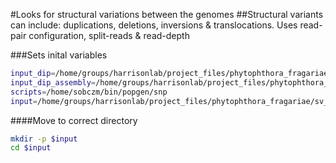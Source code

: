 #Looks for structural variations between the genomes
##Structural variants can include: duplications, deletions, inversions & translocations. Uses read-pair configuration, split-reads & read-depth

###Sets inital variables

```bash
input_dip=/home/groups/harrisonlab/project_files/phytophthora_fragariae/qc_dna/paired/P.fragariae
input_dip_assembly=/home/groups/harrisonlab/project_files/phytophthora_fragariae/summary_stats/95m_contigs_unmasked.fa
scripts=/home/sobczm/bin/popgen/snp
input=/home/groups/harrisonlab/project_files/phytophthora_fragariae/sv_calling
```

####Move to correct directory

```bash
mkdir -p $input
cd $input
```

